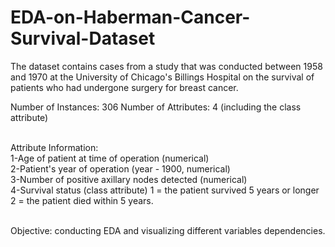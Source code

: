 # EDA-on-Haberman-Cancer-Survival-Dataset
  The dataset contains cases from a study that was conducted between 1958 and 1970 at the University of Chicago's Billings Hospital on the survival of patients who had undergone surgery for breast cancer.

Number of Instances: 306
Number of Attributes: 4 (including the class attribute)

<br/>Attribute Information:
<br/>1-Age of patient at time of operation (numerical) 
<br/>2-Patient's year of operation (year - 1900, numerical)
<br/>3-Number of positive axillary nodes detected (numerical)
<br/>4-Survival status (class attribute) 1 = the patient survived 5 years or longer 2 = the patient died within 5 years.

<br/>Objective: conducting EDA and visualizing different variables dependencies. 
